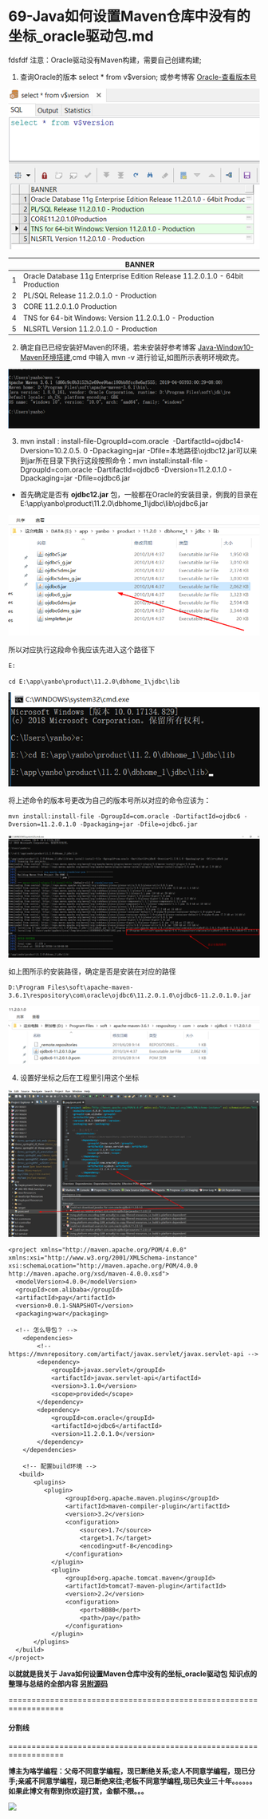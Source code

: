 # 69-Java如何设置Maven仓库中没有的坐标_oracle驱动包.md
fdsfdf
注意：Oracle驱动没有Maven构建，需要自己创建构建;

1. 查询Oracle的版本 select * from v$version; 或参考博客 [Oracle-查看版本号](https://www.jianshu.com/p/380dca06c1cb)

![](69-Images/2.png)

|      |   BANNER |
| ---- | ---- |
|   1  | Oracle Database 11g Enterprise Edition Release 11.2.0.1.0 - 64bit Production     |
|   2  | PL/SQL Release 11.2.0.1.0 - Production     |
|   3  | CORE	11.2.0.1.0	Production     |
|   4  | TNS for 64-bit Windows: Version 11.2.0.1.0 - Production      |
|   5  | NLSRTL Version 11.2.0.1.0 - Production     |

2. 确定自已已经安装好Maven的环境，若未安装好参考博客 [Java-Window10-Maven环境搭建](https://www.jianshu.com/p/4d20aa036db4),cmd 中输入 mvn -v 进行验证,如图所示表明环境欧克。

![](69-Images/1.png)

3. mvn install : install-file-DgroupId=com.oracle  -DartifactId=ojdbc14-Dversion=10.2.0.5. 0 -Dpackaging=jar -Dfile=本地路径\ojdbc12.jar可以来到jar所在目录下执行这段按照命令：mvn install:install-file -DgroupId=com.oracle -DartifactId=ojdbc6 -Dversion=11.2.0.1.0 -Dpackaging=jar -Dfile=ojdbc6.jar

+ 首先确定是否有 **ojdbc12.jar** 包，一般都在Oracle的安装目录，例我的目录在 E:\app\yanbo\product\11.2.0\dbhome_1\jdbc\lib\ojdbc6.jar

![](69-Images/3.png)

所以对应执行这段命令我应该先进入这个路径下

```
E:

cd E:\app\yanbo\product\11.2.0\dbhome_1\jdbc\lib
```

![](69-Images/4.png)

将上述命令的版本号更改为自己的版本号所以对应的命令应该为：

```
mvn install:install-file -DgroupId=com.oracle -DartifactId=ojdbc6 -Dversion=11.2.0.1.0 -Dpackaging=jar -Dfile=ojdbc6.jar
```

![](69-Images/5.png)

如上图所示的安装路径，确定是否是安装在对应的路径

```
D:\Program Files\soft\apache-maven-3.6.1\respository\com\oracle\ojdbc6\11.2.0.1.0\ojdbc6-11.2.0.1.0.jar
```

![](69-Images/6.png)

4. 设置好坐标之后在工程里引用这个坐标

![](69-Images/7.png)

```
<project xmlns="http://maven.apache.org/POM/4.0.0" xmlns:xsi="http://www.w3.org/2001/XMLSchema-instance" xsi:schemaLocation="http://maven.apache.org/POM/4.0.0 http://maven.apache.org/xsd/maven-4.0.0.xsd">
  <modelVersion>4.0.0</modelVersion>
  <groupId>com.alibaba</groupId>
  <artifactId>pay</artifactId>
  <version>0.0.1-SNAPSHOT</version>
  <packaging>war</packaging>
  
  <!-- 怎么导包？ -->
	<dependencies>
		<!-- https://mvnrepository.com/artifact/javax.servlet/javax.servlet-api -->
		<dependency>
			<groupId>javax.servlet</groupId>
			<artifactId>javax.servlet-api</artifactId>
			<version>3.1.0</version>
			<scope>provided</scope>
		</dependency>
		<dependency>
			<groupId>com.oracle</groupId>
			<artifactId>ojdbc6</artifactId>
			<version>11.2.0.1.0</version>
		</dependency>
	</dependencies>
	
	<!-- 配置build环境 -->
   <build>
       <plugins>
          <plugin>
				<groupId>org.apache.maven.plugins</groupId>
				<artifactId>maven-compiler-plugin</artifactId>
				<version>3.2</version>
				<configuration>
					<source>1.7</source>
					<target>1.7</target>
					<encoding>utf-8</encoding>
				</configuration>
			</plugin>
			<plugin>
				<groupId>org.apache.tomcat.maven</groupId>
				<artifactId>tomcat7-maven-plugin</artifactId>
				<version>2.2</version>
				<configuration>
					<port>8080</port>
					<path>/pay</path>
				</configuration>
			</plugin>      
       </plugins>
  </build> 
</project>
```

**以就就是我关于 Java如何设置Maven仓库中没有的坐标_oracle驱动包  知识点的整理与总结的全部内容 [另附源码](https://github.com/javaobjects/pay)**

==================================================================
#### 分割线
==================================================================

**博主为咯学编程：父母不同意学编程，现已断绝关系;恋人不同意学编程，现已分手;亲戚不同意学编程，现已断绝来往;老板不同意学编程,现已失业三十年。。。。。。如果此博文有帮到你欢迎打赏，金额不限。。。**

![](https://upload-images.jianshu.io/upload_images/5227364-e76764b127f255ed.png?imageMogr2/auto-orient/strip%7CimageView2/2/w/1240) 
